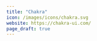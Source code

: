 ```yaml
---
title: "Chakra"
icon: /images/icons/chakra.svg
website: https://chakra-ui.com/
page_draft: true
---
```

